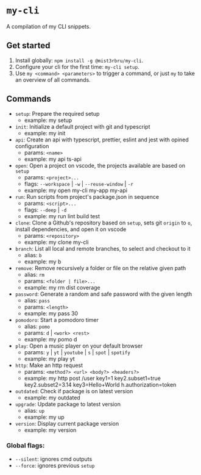 # `my-cli`

A compilation of my CLI snippets.

## Get started

1. Install globally: `npm install -g @mist3rbru/my-cli`.
2. Configure your cli for the first time: `my-cli setup`.
3. Use `my <command> <parameters>` to trigger a command, or just `my` to take an overview of all commands.

## Commands

- `setup`: Prepare the required setup
  - example: my setup
- `init`: Initialize a default project with git and typescript
  - example: my init
- `api`: Create an api with typescript, prettier, eslint and jest with opined configuration
  - params: `<name>`
  - example: my api ts-api
- `open`: Open a project on vscode, the projects available are based on `setup`
  - params: `<project>...`
  - flags: `--workspace` | `-w` | `--reuse-window` | `-r`
  - example: my open my-cli my-app my-api
- `run`: Run scripts from project's package.json in sequence
  - params: `<script>...`
  - flags: `--deep` | `-d`
  - example: my run lint build test
- `clone`: Clone a Github's repository based on `setup`, sets git `origin` to `o`, install dependencies, and open it on vscode
  - params: `<repository>`
  - example: my clone my-cli
- `branch`: List all local and remote branches, to select and checkout to it
  - alias: `b`
  - example: my b
- `remove`: Remove recursively a folder or file on the relative given path
  - alias: `rm`
  - params: `<folder | file>...`
  - example: my rm dist coverage
- `password`: Generate a random and safe password with the given length
  - alias: `pass`
  - params: `<length>`
  - example: my pass 30
- `pomodoro`: Start a pomodoro timer
  - alias: `pomo`
  - params: `d` | `<work> <rest>`
  - example: my pomo d
- `play`: Open a music player on your default browser
  - params: `y` | `yt` | `youtube` | `s` | `spot` | `spotify`
  - example: my play yt
- `http`: Make an http request
  - params: `<method?> <url> <body?> <headers?>`
  - example: my http post /user key1=1 key2.subset1=true key2.subset2=3.14 key3=Hello+World h.authorization=token
- `outdated`: Check if package is on latest version
  - example: my outdated
- `upgrade`: Update package to latest version
  - alias: `up`
  - example: my up
- `version`: Display current package version
  - example: my version

### Global flags:

- `--silent`: ignores cmd outputs
- `--force`: ignores previous `setup`
